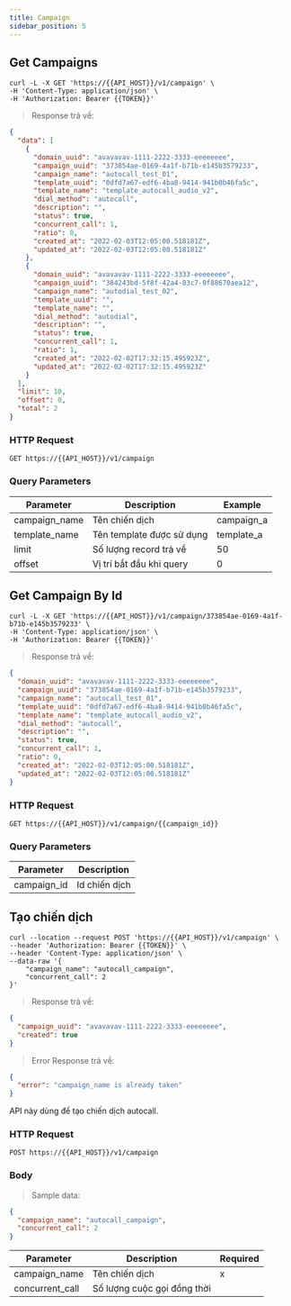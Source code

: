 ```yaml
---
title: Campaign
sidebar_position: 5
---
```


## Get Campaigns

```shell
curl -L -X GET 'https://{{API_HOST}}/v1/campaign' \
-H 'Content-Type: application/json' \
-H 'Authorization: Bearer {{TOKEN}}'
```

> Response trả về:

```json
{
  "data": [
    {
      "domain_uuid": "avavavav-1111-2222-3333-eeeeeeee",
      "campaign_uuid": "373854ae-0169-4a1f-b71b-e145b3579233",
      "campaign_name": "autocall_test_01",
      "template_uuid": "0dfd7a67-edf6-4ba8-9414-941b0b46fa5c",
      "template_name": "template_autocall_audio_v2",
      "dial_method": "autocall",
      "description": "",
      "status": true,
      "concurrent_call": 1,
      "ratio": 0,
      "created_at": "2022-02-03T12:05:00.518181Z",
      "updated_at": "2022-02-03T12:05:00.518181Z"
    },
    {
      "domain_uuid": "avavavav-1111-2222-3333-eeeeeeee",
      "campaign_uuid": "384243bd-5f8f-42a4-83c7-0f88670aea12",
      "campaign_name": "autodial_test_02",
      "template_uuid": "",
      "template_name": "",
      "dial_method": "autodial",
      "description": "",
      "status": true,
      "concurrent_call": 1,
      "ratio": 1,
      "created_at": "2022-02-02T17:32:15.495923Z",
      "updated_at": "2022-02-02T17:32:15.495923Z"
    }
  ],
  "limit": 10,
  "offset": 0,
  "total": 2
}
```

### HTTP Request

`GET https://{{API_HOST}}/v1/campaign`

### Query Parameters

| Parameter     | Description               | Example    |
| ------------- | ------------------------- | ---------- |
| campaign_name | Tên chiến dịch            | campaign_a |
| template_name | Tên template được sử dụng | template_a |
| limit         | Số lượng record trả về    | 50         |
| offset        | Vị trí bắt đầu khi query  | 0          |

## Get Campaign By Id

```shell
curl -L -X GET 'https://{{API_HOST}}/v1/campaign/373854ae-0169-4a1f-b71b-e145b3579233' \
-H 'Content-Type: application/json' \
-H 'Authorization: Bearer {{TOKEN}}'
```

> Response trả về:

```json
{
  "domain_uuid": "avavavav-1111-2222-3333-eeeeeeee",
  "campaign_uuid": "373854ae-0169-4a1f-b71b-e145b3579233",
  "campaign_name": "autocall_test_01",
  "template_uuid": "0dfd7a67-edf6-4ba8-9414-941b0b46fa5c",
  "template_name": "template_autocall_audio_v2",
  "dial_method": "autocall",
  "description": "",
  "status": true,
  "concurrent_call": 1,
  "ratio": 0,
  "created_at": "2022-02-03T12:05:00.518181Z",
  "updated_at": "2022-02-03T12:05:00.518181Z"
}
```

### HTTP Request

`GET https://{{API_HOST}}/v1/campaign/{{campaign_id}}`

### Query Parameters

| Parameter   | Description   |
| ----------- | ------------- |
| campaign_id | Id chiến dịch |

## Tạo chiến dịch

```shell
curl --location --request POST 'https://{{API_HOST}}/v1/campaign' \
--header 'Authorization: Bearer {{TOKEN}}' \
--header 'Content-Type: application/json' \
--data-raw '{
    "campaign_name": "autocall_campaign",
    "concurrent_call": 2
}'
```

> Response trả về:

```json
{
  "campaign_uuid": "avavavav-1111-2222-3333-eeeeeeee",
  "created": true
}
```

> Error Response trả về:

```json
{
  "error": "campaign_name is already taken"
}
```

API này dùng để tạo chiến dịch autocall.

### HTTP Request

`POST https://{{API_HOST}}/v1/campaign`

### Body

> Sample data:

```json
{
  "campaign_name": "autocall_campaign",
  "concurrent_call": 2
}
```

| Parameter       | Description                 | Required |
| --------------- | --------------------------- | -------- |
| campaign_name   | Tên chiến dịch              | x        |
| concurrent_call | Số lượng cuộc gọi đồng thời |          |